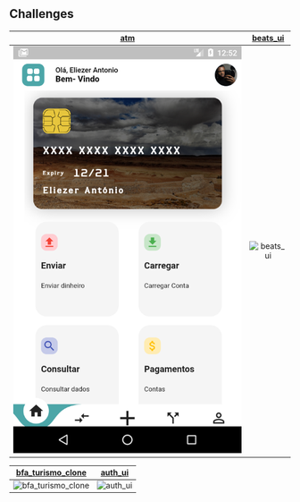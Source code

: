 # 

## Challenges



|[atm](atm)|[beats_ui](beats_ui)
|:-:|:-:|
|![atm](atm/screen_shots/home.png)|![beats_ui](beats_ui/screen_shot/beats.gif)


|[bfa_turismo_clone](bfa_turismo_clone)|[auth_ui](auth_ui)|
|:-:|:-:|
|![bfa_turismo_clone](bfa_turismo_clone/screen_shots/01gif.gif)|![auth_ui](auth_ui/auth.gif)







